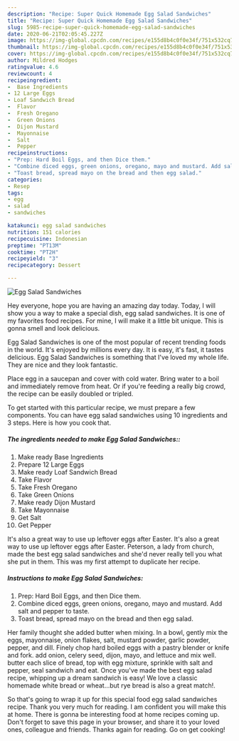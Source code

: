 ```yaml
---
description: "Recipe: Super Quick Homemade Egg Salad Sandwiches"
title: "Recipe: Super Quick Homemade Egg Salad Sandwiches"
slug: 5985-recipe-super-quick-homemade-egg-salad-sandwiches
date: 2020-06-21T02:05:45.227Z
image: https://img-global.cpcdn.com/recipes/e155d8b4c0f0e34f/751x532cq70/egg-salad-sandwiches-recipe-main-photo.jpg
thumbnail: https://img-global.cpcdn.com/recipes/e155d8b4c0f0e34f/751x532cq70/egg-salad-sandwiches-recipe-main-photo.jpg
cover: https://img-global.cpcdn.com/recipes/e155d8b4c0f0e34f/751x532cq70/egg-salad-sandwiches-recipe-main-photo.jpg
author: Mildred Hodges
ratingvalue: 4.6
reviewcount: 4
recipeingredient:
-  Base Ingredients
- 12 Large Eggs
- Loaf Sandwich Bread
-  Flavor
-  Fresh Oregano
-  Green Onions
-  Dijon Mustard
-  Mayonnaise
-  Salt
-  Pepper
recipeinstructions:
- "Prep: Hard Boil Eggs, and then Dice them."
- "Combine diced eggs, green onions, oregano, mayo and mustard. Add salt and pepper to taste."
- "Toast bread, spread mayo on the bread and then egg salad."
categories:
- Resep
tags:
- egg
- salad
- sandwiches

katakunci: egg salad sandwiches
nutrition: 151 calories
recipecuisine: Indonesian
preptime: "PT13M"
cooktime: "PT2H"
recipeyield: "3"
recipecategory: Dessert

---
```



![Egg Salad Sandwiches](https://img-global.cpcdn.com/recipes/e155d8b4c0f0e34f/751x532cq70/egg-salad-sandwiches-recipe-main-photo.jpg)

Hey everyone, hope you are having an amazing day today. Today, I will show you a way to make a special dish, egg salad sandwiches. It is one of my favorites food recipes. For mine, I will make it a little bit unique. This is gonna smell and look delicious.

Egg Salad Sandwiches is one of the most popular of recent trending foods in the world. It's enjoyed by millions every day. It is easy, it's fast, it tastes delicious. Egg Salad Sandwiches is something that I've loved my whole life. They are nice and they look fantastic.

Place egg in a saucepan and cover with cold water. Bring water to a boil and immediately remove from heat. Or if you&#39;re feeding a really big crowd, the recipe can be easily doubled or tripled.


To get started with this particular recipe, we must prepare a few components. You can have egg salad sandwiches using 10 ingredients and 3 steps. Here is how you cook that.

##### The ingredients needed to make Egg Salad Sandwiches::

1. Make ready  Base Ingredients
1. Prepare 12 Large Eggs
1. Make ready Loaf Sandwich Bread
1. Take  Flavor
1. Take  Fresh Oregano
1. Take  Green Onions
1. Make ready  Dijon Mustard
1. Take  Mayonnaise
1. Get  Salt
1. Get  Pepper


It&#39;s also a great way to use up leftover eggs after Easter. It&#39;s also a great way to use up leftover eggs after Easter. Peterson, a lady from church, made the best egg salad sandwiches and she&#39;d never really tell you what she put in them. This was my first attempt to duplicate her recipe. 

##### Instructions to make Egg Salad Sandwiches:

1. Prep: Hard Boil Eggs, and then Dice them.
1. Combine diced eggs, green onions, oregano, mayo and mustard. Add salt and pepper to taste.
1. Toast bread, spread mayo on the bread and then egg salad.


Her family thought she added butter when mixing. In a bowl, gently mix the eggs, mayonnaise, onion flakes, salt, mustard powder, garlic powder, pepper, and dill. Finely chop hard boiled eggs with a pastry blender or knife and fork. add onion, celery seed, dijon, mayo, and lettuce and mix well. butter each slice of bread, top with egg mixture, sprinkle with salt and pepper, seal sandwich and eat. Once you&#39;ve made the best egg salad recipe, whipping up a dream sandwich is easy! We love a classic homemade white bread or wheat…but rye bread is also a great match!. 

So that's going to wrap it up for this special food egg salad sandwiches recipe. Thank you very much for reading. I am confident you will make this at home. There is gonna be interesting food at home recipes coming up. Don't forget to save this page in your browser, and share it to your loved ones, colleague and friends. Thanks again for reading. Go on get cooking!
